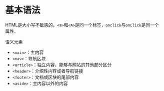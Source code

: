 # 基本语法

HTML是大小写不敏感的。`<a>`和`<A>`是同一个标签，`onclick`与`onClick`是同一个属性。

语义元素

- `<main>`：主内容
- `<nav>`：导航区块
- `<article>`：独立内容，能够与网站的其他部分区分
- `<header>`：介绍性内容或者导航链接
- `<footer>`：文档或区块的尾部内容
- `<aside>`：主内容以外的内容

